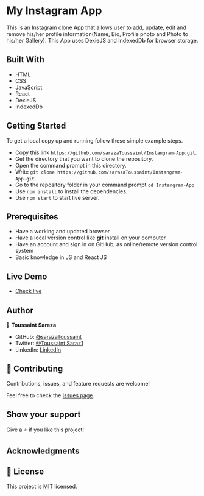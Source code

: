 # My Instagram App
This is an Instagram clone App that allows user to add, update, edit and remove his/her profile information(Name, Bio, Profile photo and Photo to his/her Gallery). This App uses DexieJS and IndexedDb for browser storage.

## Built With

- HTML
- CSS
- JavaScript
- React
- DexieJS
- IndexedDb
## Getting Started

To get a local copy up and running follow these simple example steps.

- Copy this link `https://github.com/sarazaToussaint/Instangram-App.git`.
- Get the directory that you want to clone the repository.
- Open the command prompt in this directory.
- Write `git clone https://github.com/sarazaToussaint/Instangram-App.git`.
- Go to the repository folder in your command prompt `cd Instangram-App`
- Use `npm install` to install the dependencies.
- Use `npm start` to start live server.

## Prerequisites

- Have a working and updated browser
- Have a local version control like **git** install on your computer
- Have an account and sign in on GitHub, as online/remote version control system
- Basic knowledge in JS and React JS


## Live Demo

- [Check live]()

## Author

👤 **Toussaint Saraza**

- GitHub: [@sarazaToussaint](https://github.com/sarazaToussaint)
- Twitter: [@Toussaint Saraz1](https://twitter.com/ToussaintSaraz1)
- LinkedIn: [LinkedIn](https://www.linkedin.com/in/toussaint-saraza-841b111ba/)
## 🤝 Contributing

Contributions, issues, and feature requests are welcome!

Feel free to check the [issues page](../../issues/).

## Show your support

Give a ⭐️ if you like this project!

## Acknowledgments

## 📝 License

This project is [MIT](./MIT.md) licensed.
